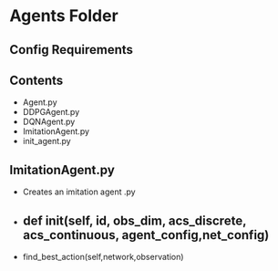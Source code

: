 #   Agents Folder
## Config Requirements
## Contents
*   Agent.py
*   DDPGAgent.py
*   DQNAgent.py
*   ImitationAgent.py
*   init_agent.py

##  ImitationAgent.py
*   Creates an imitation agent .py
*   def __init__(self, id, obs_dim, acs_discrete, acs_continuous, agent_config,net_config)
    -   
*   find_best_action(self,network,observation)
 